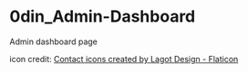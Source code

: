 # 0din_Admin-Dashboard
Admin dashboard page

icon credit: <a href="https://www.flaticon.com/free-icons/contact" title="contact icons">Contact icons created by Lagot Design - Flaticon</a>
